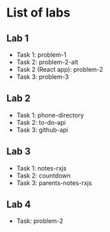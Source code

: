 # List of labs

## Lab 1

- Task 1: problem-1
- Task 2: problem-2-alt
- Task 2 (React app): problem-2
- Task 3: problem-3

## Lab 2

- Task 1: phone-directory
- Task 2: to-do-api
- Task 3: github-api

## Lab 3

- Task 1: notes-rxjs
- Task 2: countdown
- Task 3: parents-notes-rxjs

## Lab 4

- Task: problem-2
